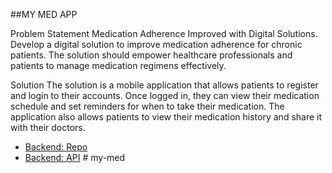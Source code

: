 ##MY MED APP


Problem Statement
Medication Adherence Improved with Digital Solutions. Develop a digital solution to improve medication adherence for chronic patients. The solution should empower healthcare professionals and patients to manage medication regimens effectively.

Solution
The solution is a mobile application that allows patients to register and login to their accounts. Once logged in, they can view their medication schedule and set reminders for when to take their medication. The application also allows patients to view their medication history and share it with their doctors.

- [Backend: Repo]((https://github.com/Olayanju-1234/Stutern-Hackathon.git))
- [Backend: API]((https://klusterhon.onrender.com/))
#   m y - m e d
 
 
